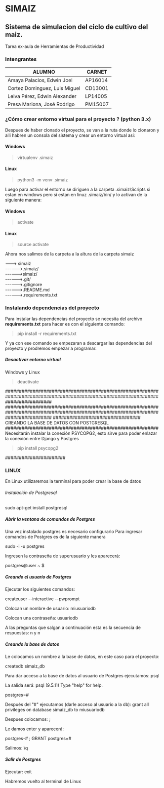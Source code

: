 # SIMAIZ
## Sistema de simulacion del ciclo de cultivo del maiz. 
Tarea ex-aula de Herramientas de Productividad

### Intengrantes
| ALUMNO | CARNET |
|--|--|
| Amaya Palacios, Edwin Joel | AP16014 |
| Cortez Dominguez, Luis Miguel | CD13001 |
| Leiva Pérez, Edwin Alexander | LP14005 |
| Presa Mariona, José Rodrigo | PM15007 |


### ¿Cómo crear entorno virtual para el proyecto ? (python 3.x)
Despues de haber clonado el proyecto, se van a la ruta donde lo clonaron y alli habren un consola del sistema y crear un entorno virtual asi:
#### Windows
> virtualenv .simaiz

#### Linux
> python3 -m venv .simaiz

 Luego para activar el entorno se diriguen a la carpeta .simaiz\Scripts si estan en windows pero si estan en linuz .simaiz/bin/ y lo activan de la siguiente manera:
 #### Windows 
 >activate

#### Linux
> source activate

Ahora nos salimos de la carpeta a la altura de la carpeta simaiz

---> simaiz                                                               
------>.simaiz/                                                  
------>simaiz/                                                   
------>.git/                                               
------>.gitignore                                       
------>.README.md                                              
------>.requirements.txt                                       

### Instalando dependencias del proyecto
Para instalar las dependencias del proyecto se necesita del archivo **requirements.txt** para hacer es con el siguiente comando:
> pip install -r requirements.txt

Y ya con ese comando se empezaran a descargar las dependencias del proyecto y prodremos empezar a programar.

##### Desactivar entorno virtual
Windows y Linux
>deactivate

#################################################################################################################################
#################################################################################################################################
################################ CREANDO LA BASE DE DATOS CON POSTGRESQL ########################################################
Necesitarán instalar la conexión PSYCOPG2, esto sirve para poder enlazar la conexión entre Django y Postgres

> pip install psycopg2

######################
### LINUX
En Linux utilizaremos la terminal para poder crear la base de datos

###### Instalación de Postgresql
sudo apt-get install postgresql

##### Abrir la ventana de comandos de Postgres
Una vez instalado postgres es necesario configurarlo
Para ingresar comandos de Postgres es de la siguiente manera

sudo -i -u postgres

Ingresen la contraseña de superusuario y les aparecerá:

postgres@user ~ $ 

##### Creando el usuario de Postgres
Ejecutar los siguientes comandos:

createuser --interactive --pwprompt

Colocan un nombre de usuario:
miusuariodb

Colocan una contraseña:
usuariodb

A las preguntas que salgan a continuación esta es la secuencia de respuestas:
n
y
n

##### Creando la base de datos
Le colocamos un nombre a la base de datos, en este caso para el proyecto:

createdb simaiz_db

Para dar acceso a la base de datos al usuario de Postgres ejecutamos:
psql

La salida será:
psql (9.5.11)
Type "help" for help.

postgres=#

Después del "#" ejecutamos (darle acceso al usuario a la db):
grant all privileges on database simaiz_db to miusuariodb

Despues colocamos:
;

Le damos enter y aparecerá:

postgres-# ;
GRANT
postgres=#

Salimos:
\q

##### Salir de Postgres
Ejecutar:
exit

Habremos vuelto al terminal de Linux



